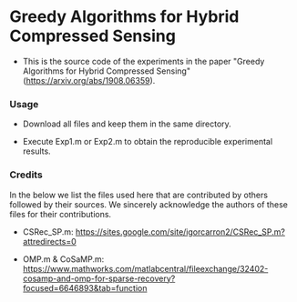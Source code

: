 # Greedy Algorithms for Hybrid Compressed Sensing

* This is the source code of the experiments in the paper "Greedy Algorithms for Hybrid Compressed Sensing" (https://arxiv.org/abs/1908.06359).

### Usage

* Download all files and keep them in the same directory.

* Execute Exp1.m or Exp2.m to obtain the reproducible experimental results.

### Credits

In the below we list the files used here that are contributed by others followed by their sources. We sincerely acknowledge the authors of these files for their contributions.

* CSRec_SP.m: https://sites.google.com/site/igorcarron2/CSRec_SP.m?attredirects=0

* OMP.m & CoSaMP.m: https://www.mathworks.com/matlabcentral/fileexchange/32402-cosamp-and-omp-for-sparse-recovery?focused=6646893&tab=function
